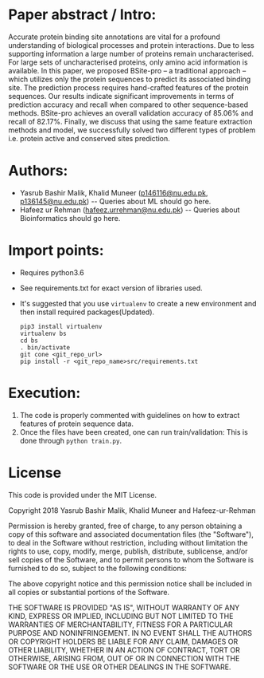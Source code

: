 # Paper abstract / Intro:

Accurate protein binding site annotations are vital for a profound understanding of biological processes and
protein interactions. Due to less supporting information a large number of proteins remain uncharacterised.
For large sets of uncharacterised proteins, only amino acid information is available. In this paper, we proposed
BSite-pro – a traditional approach – which utilizes only the protein sequences to predict its associated binding
site. The prediction process requires hand-crafted features of the protein sequences. Our results indicate
significant improvements in terms of prediction accuracy and recall when compared to other sequence-based
methods. BSite-pro achieves an overall validation accuracy of 85.06% and recall of 82.17%. Finally, we
discuss that using the same feature extraction methods and model, we successfully solved two different types
of problem i.e. protein active and conserved sites prediction.

# Authors:

* Yasrub Bashir Malik, Khalid Muneer (p146116@nu.edu.pk, p136145@nu.edu.pk) -- Queries about ML should go here.
* Hafeez ur Rehman (hafeez.urrehman@nu.edu.pk) -- Queries about Bioinformatics should go here.

# Import points:
- Requires python3.6
- See requirements.txt for exact version of libraries used.
- It's suggested that you use `virtualenv` to create a new environment and then install required packages(Updated).

    ```
    pip3 install virtualenv
    virtualenv bs
    cd bs
    . bin/activate
    git cone <git_repo_url>
    pip install -r <git_repo_name>src/requirements.txt
    ``` 
    
# Execution:
1) The code is properly commented with guidelines on how to extract features of protein sequence data. 
2) Once the files have been created, one can run train/validation:
This is done through `python train.py`.

# License

This code is provided under the MIT License.

Copyright 2018 Yasrub Bashir Malik, Khalid Muneer and Hafeez-ur-Rehman

Permission is hereby granted, free of charge, to any person obtaining a copy of this software and associated documentation files (the "Software"), to deal in the Software without restriction, including without limitation the rights to use, copy, modify, merge, publish, distribute, sublicense, and/or sell copies of the Software, and to permit persons to whom the Software is furnished to do so, subject to the following conditions:

The above copyright notice and this permission notice shall be included in all copies or substantial portions of the Software.

THE SOFTWARE IS PROVIDED "AS IS", WITHOUT WARRANTY OF ANY KIND, EXPRESS OR IMPLIED, INCLUDING BUT NOT LIMITED TO THE WARRANTIES OF MERCHANTABILITY, FITNESS FOR A PARTICULAR PURPOSE AND NONINFRINGEMENT. IN NO EVENT SHALL THE AUTHORS OR COPYRIGHT HOLDERS BE LIABLE FOR ANY CLAIM, DAMAGES OR OTHER LIABILITY, WHETHER IN AN ACTION OF CONTRACT, TORT OR OTHERWISE, ARISING FROM, OUT OF OR IN CONNECTION WITH THE SOFTWARE OR THE USE OR OTHER DEALINGS IN THE SOFTWARE.
